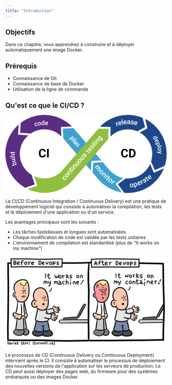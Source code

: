 ```yaml
---
title: "Introduction"
---
```


## Objectifs

Dans ce chapitre, vous apprendrez à construire et à déployer automatiquement une image Docker.

## Prérequis

- Connaissance de Git
- Connaissance de base de Docker
- Utilisation de la ligne de commande

## Qu'est ce que le CI/CD ?

![](img/cicd.webp)

Le CI/CD (Continuous Integration / Continuous Delivery) est une pratique
de développement logiciel qui consiste à automatiser la compilation,
les tests et le déploiement d'une application ou d'un service.

Les avantages principaux sont les suivants :

- Les tâches fastidieuses et longues sont automatisées
- Chaque modification de code est validée par les tests unitaires
- L'environnement de compilation est standardisé (plus de "It works on my machine")

![](img/after_devops.webp)

Le processus de CD (Continuous Delivery ou Continuous Deployment)
intervient après le CI. Il consiste à automatiser le processus de
déploiement des nouvelles versions de l'application sur les serveurs de
production. Le CD peut aussi déployer des pages web, du firmware pour
des systèmes embarqués ou des images Docker.
